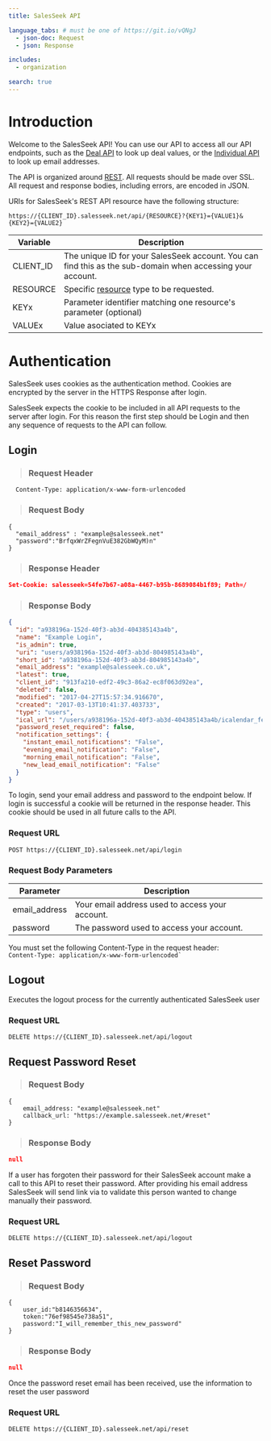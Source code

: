 ```yaml
---
title: SalesSeek API

language_tabs: # must be one of https://git.io/vQNgJ
  - json-doc: Request
  - json: Response

includes:
  - organization

search: true
---
```


# Introduction

Welcome to the SalesSeek API! You can use our API to access all our API endpoints, such as the [Deal API](https://github.com/tripit/slate) to look up deal values, or the [Individual API](https://github.com/tripit/slate) to look up email addresses. 

The API is organized around [REST](http://en.wikipedia.org/wiki/Representational_State_Transfer). All requests should be made over SSL. All request and response bodies, including errors, are encoded in JSON.

URIs for SalesSeek's REST API resource have the following structure:

`https://{CLIENT_ID}.salesseek.net/api/{RESOURCE}?{KEY1}={VALUE1}&{KEY2}={VALUE2}`

Variable |  Description
--------- | ------- 
CLIENT_ID | The unique ID for your SalesSeek account. You can find this as the sub-domain when accessing your account. 
RESOURCE | Specific [resource]() type  to be requested.
KEYx | Parameter identifier matching one resource's parameter (optional)
VALUEx | Value asociated to KEYx


# Authentication

SalesSeek uses cookies as the authentication method. Cookies are encrypted by the server in the HTTPS Response after login.

SalesSeek expects the cookie to be included in all API requests to the server after login. For this reason the first step should be Login and then any sequence of requests to the API can follow.

## Login

<blockquote class="highlight json-doc tab-json-doc">
  <h3>Request Header</h3>
</blockquote>

```json-doc
  Content-Type: application/x-www-form-urlencoded
```

<blockquote class="highlight json-doc tab-json-doc">
  <h3>Request Body</h3>
</blockquote>

```json-doc
{
  "email_address" : "example@salesseek.net"
  "password":"BrfqxWrZFegnVuE382GbWQyM)n"
}
```

<blockquote class="highlight json tab-json">
  <h3>Response Header</h3>
</blockquote>

```json
Set-Cookie: salesseek=54fe7b67-a08a-4467-b95b-8689084b1f89; Path=/
```

<blockquote class="highlight json tab-json">
  <h3>Response Body</h3>
</blockquote>

```json
{
  "id": "a938196a-152d-40f3-ab3d-404385143a4b",
  "name": "Example Login",
  "is_admin": true,
  "uri": "users/a938196a-152d-40f3-ab3d-804985143a4b",
  "short_id": "a938196a-152d-40f3-ab3d-804985143a4b",
  "email_address": "example@salesseek.co.uk",
  "latest": true,
  "client_id": "913fa210-edf2-49c3-86a2-ec8f063d92ea",
  "deleted": false,
  "modified": "2017-04-27T15:57:34.916670",
  "created": "2017-03-13T10:41:37.403733",
  "type": "users",
  "ical_url": "/users/a938196a-152d-40f3-ab3d-404385143a4b/icalendar_feed?token=308e39c8-584f-402c-b5d2-4b9214be8424",
  "password_reset_required": false,
  "notification_settings": {
    "instant_email_notifications": "False",
    "evening_email_notification": "False",
    "morning_email_notification": "False",
    "new_lead_email_notification": "False"
  }
}
```

> 

To login, send your email address and password to the endpoint below. If login is successful a cookie will be returned in the response header. This cookie should be used in all future calls to the API. 

### Request URL

`POST https://{CLIENT_ID}.salesseek.net/api/login`

### Request Body Parameters

Parameter |  Description
--------- | ------- 
email_address | Your email address used to access your account.
password | The password used to access your account.

<aside class="notice">
You must set the following Content-Type in the request header: <br>
<code>Content-Type: application/x-www-form-urlencoded`</code>

</aside>

## Logout

Executes the logout process for the currently authenticated SalesSeek user

### Request URL

`DELETE https://{CLIENT_ID}.salesseek.net/api/logout`




## Request Password Reset

<blockquote class="highlight json-doc tab-json-doc">
  <h3>Request Body</h3>
</blockquote>

```json-doc
{
    email_address: "example@salesseek.net"
    callback_url: "https://example.salesseek.net/#reset"
}
```

<blockquote class="highlight json tab-json">
  <h3>Response Body</h3>
</blockquote>

```json
null
```

If a user has forgoten their password for their SalesSeek account make a call to this API to reset their password. After providing his email address SalesSeek will send link via to validate this person wanted to change manually their password.

### Request URL

`DELETE https://{CLIENT_ID}.salesseek.net/api/logout`




## Reset Password

<blockquote class="highlight json-doc tab-json-doc">
  <h3>Request Body</h3>
</blockquote>

```json-doc
{
    user_id:"b8146356634",
    token:"76ef98545e738a51",
    password:"I_will_remember_this_new_password"
}
```

<blockquote class="highlight json tab-json">
  <h3>Response Body</h3>
</blockquote>

```json
null
```

Once the password reset email has been received, use the information to reset the user password

### Request URL

`DELETE https://{CLIENT_ID}.salesseek.net/api/reset`

